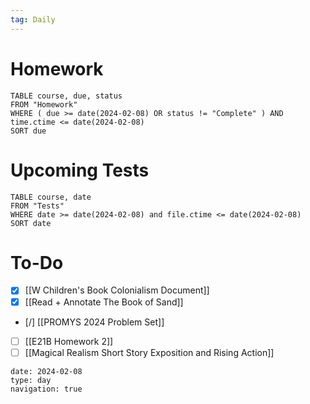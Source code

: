 ```yaml
---
tag: Daily
---
```

# Homework
```dataview
TABLE course, due, status
FROM "Homework" 
WHERE ( due >= date(2024-02-08) OR status != "Complete" ) AND time.ctime <= date(2024-02-08)
SORT due
```
# Upcoming Tests
```dataview
TABLE course, date
FROM "Tests" 
WHERE date >= date(2024-02-08) and file.ctime <= date(2024-02-08)
SORT date
```
# To-Do
- [x] [[W Children's Book Colonialism Document]]
- [x] [[Read + Annotate The Book of Sand]]
- [/] [[PROMYS 2024 Problem Set]]
- [ ] [[E21B Homework 2]]
- [ ] [[Magical Realism Short Story Exposition and Rising Action]]

```gEvent
date: 2024-02-08
type: day
navigation: true
```